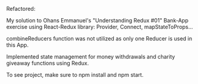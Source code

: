 Refactored:

My solution to Ohans Emmanuel's "Understanding Redux #01" Bank-App exercise using React-Redux library: Provider, Connect, mapStateToProps...

combineReducers function was not utilized as only one Reducer is used in this App. 

Implemented state management for money withdrawals and charity giveaway functions using Redux.

To see project, make sure to npm install and npm start. 